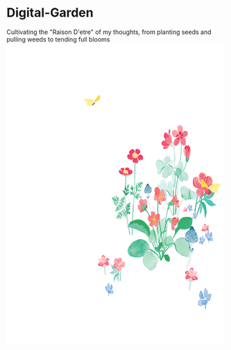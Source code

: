 # Digital-Garden
Cultivating the "Raison D'etre" of my thoughts, from planting seeds and pulling weeds to tending full blooms 
<img align="right" alt="PNG" src="https://github.com/arishma108/arb/blob/main/images/originalgarden.gif?raw=true" width="700" height="696" />


